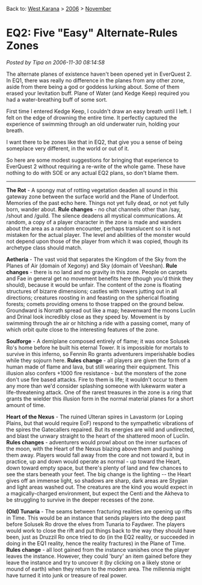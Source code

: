 Back to: [West Karana](/posts/westkarana.md) > [2006](/posts/2006/westkarana.md) > [November](./westkarana.md)
# EQ2: Five "Easy" Alternate-Rules Zones

*Posted by Tipa on 2006-11-30 08:14:58*

The alternate planes of existence haven't been opened yet in EverQuest 2. In EQ1, there was really no difference in the planes from any other zone, aside from there being a god or goddess lurking about. Some of them erased your levitation buff. Plane of Water (and Kedge Keep) required you had a water-breathing buff of some sort.

First time I entered Kedge Keep, I couldn't draw an easy breath until I left. I felt on the edge of drowning the entire time. It perfectly captured the experience of swimming through an old underwater ruin, holding your breath.

I want there to be zones like that in EQ2, that give you a sense of being someplace very different, in the world or out of it.

So here are some modest suggestions for bringing that experience to EverQuest 2 without requiring a re-write of the whole game. These have nothing to do with SOE or any actual EQ2 plans, so don't blame them.

---

**The Rot** - A spongy mat of rotting vegetation deaden all sound in this gateway zone between the surface world and the Plane of Underfoot. Memories of the past echo here. Things not yet fully dead, or not yet fully born, wander about. **Rule changes** - no chat channels other than /say, /shout and /guild. The silence deadens all mystical communications. At random, a copy of a player character in the zone is made and wanders about the area as a random encounter, perhaps translucent so it is not mistaken for the actual player. The level and abilities of the monster would not depend upon those of the player from which it was copied, though its archetype class should match.

**Aetheria** - The vast void that separates the Kingdom of the Sky from the Planes of Air (domain of Xegony) and Sky (domain of Veeshan). **Rule changes** - there is no land and no gravity in this zone. People on carpets and Fae in general get no movement benefits here (though you'd think they should), because it would be unfair. The content of the zone is floating structures of bizarre dimensions; castles with towers jutting out in all directions; creatures roosting in and feasting on the spherical floating forests; comets providing omens to those trapped on the ground below. Groundward is Norrath spread out like a map; heavenward the moons Luclin and Drinal look incredibly close as they speed by. Movement is by swimming through the air or hitching a ride with a passing comet, many of which orbit quite close to the interesting features of the zone.

**Soulforge** - A demiplane composed entirely of flame; it was once Solusek Ro's home before he built his eternal Tower. It is impossible for mortals to survive in this inferno, so Fennin Ro grants adventurers imperishable bodies while they sojourn here. **Rules change** - all players are given the form of a human made of flame and lava, but still wearing their equipment. This illusion also confers +1000 fire resistance - but the monsters of the zone don't use fire based attacks. Fire to them is life; it wouldn't occur to them any more than we'd consider splashing someone with lukewarm water a life-threatening attack. One of the rarest treasures in the zone is a ring that grants the wielder this illusion form in the normal material planes for a short amount of time.

**Heart of the Nexus** - The ruined Ulteran spires in Lavastorm (or Loping Plains, but that would require EoF) respond to the sympathetic vibrations of the spires the Gatecallers repaired. But its energies are wild and undirected, and blast the unwary straight to the heart of the shattered moon of Luclin. **Rules changes** - adventurers would prowl about on the inner surfaces of the moon, with the Heart of the Nexus blazing above them and pushing them away. Players would fall away from the core and not toward it, but in practice, up and down would operate as normal - up toward the Heart, down toward empty space, but there's plenty of land and few chances to see the stars beneath your feet. The big change is the lighting -- the Heart gives off an immense light, so shadows are sharp, dark areas are Stygian and light areas washed out. The creatures are the kind you would expect in a magically-charged environment, but expect the Centi and the Akheva to be struggling to survive in the deeper recesses of the zone.

**(Old) Tunaria** - The seams between fracturing realities are opening up rifts in Time. This would be an instance that sends players into the deep past before Solusek Ro drove the elves from Tunaria to Faydwer. The players would work to close the rift and put things back to the way they should have been, just as Druzzil Ro once tried to do (in the EQ2 reality, or succeeded in doing in the EQ1 reality, hence the reality fractures) in the Plane of Time. **Rules change** - all loot gained from the instance vanishes once the player leaves the instance. However, they could 'bury' an item gained before they leave the instance and try to uncover it (by clicking on a likely stone or mound of earth) when they return to the modern area. The millennia might have turned it into junk or treasure of real power.
